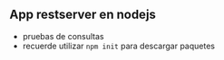 ## App restserver en nodejs

- pruebas de consultas 
- recuerde utilizar ``` npm init ``` para descargar paquetes